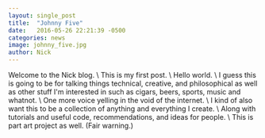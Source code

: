 ```yaml
---
layout: single_post
title:  "Johnny Five"
date:   2016-05-26 22:21:39 -0500
categories: news
image: johnny_five.jpg
author: Nick
---
```

Welcome to the Nick blog.  \\
This is my first post. \\
Hello world. \\
I guess this is going to be for talking things technical, creative, and philosophical as well as other stuff I'm interested in such as cigars, beers, sports, music and whatnot. \\
One more voice yelling in the void of the internet. \\
I kind of also want this to be a collection of anything and everything I create. \\
Along with tutorials and useful code, recommendations, and ideas for people. \\
This is part art project as well. (Fair warning.)

